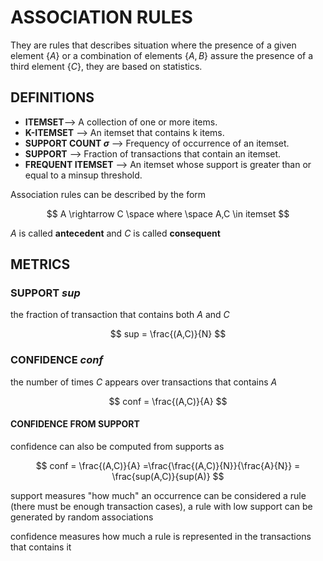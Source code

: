 # ASSOCIATION RULES

They are rules that describes situation where the presence of a given element $\{A\}$ or a combination of elements $\{A,B\}$ assure the presence of a third element $\{C\}$, they are based on statistics.

## DEFINITIONS

- **ITEMSET**--> A collection of one or more items.
- **K-ITEMSET** --> An itemset that contains k items.
- **SUPPORT COUNT $\sigma$** --> Frequency of occurrence of an itemset.
- **SUPPORT** --> Fraction of transactions that contain an itemset.
- **FREQUENT ITEMSET** --> An itemset whose support is greater than or equal to a minsup threshold.

Association rules can be described by the form 

$$
A \rightarrow C \space where \space A,C \in itemset
$$

$A$ is called **antecedent** and $C$ is called **consequent**

## METRICS

### SUPPORT  $sup$

the fraction of transaction that contains both $A$ and $C$

$$
sup = \frac{(A,C)}{N}
$$

### CONFIDENCE $conf$

the number of times $C$ appears over transactions that contains $A$ 

$$
conf = \frac{(A,C)}{A}
$$

#### CONFIDENCE FROM SUPPORT

confidence can also be computed from supports as 

$$
conf = \frac{(A,C)}{A} =\frac{\frac{(A,C)}{N}}{\frac{A}{N}} = \frac{sup(A,C)}{sup(A)}  
$$


support measures "how much" an occurrence can be considered a rule (there must be enough transaction cases), a rule with low support can be generated by random associations

confidence measures how much a rule is represented in the transactions that contains it  